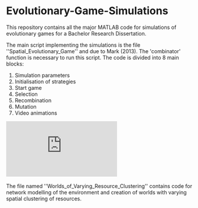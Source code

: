 # Evolutionary-Game-Simulations

This repository contains all the major MATLAB code for simulations of evolutionary games for a Bachelor Research Dissertation. 

The main script implementing the simulations is the file ''Spatial_Evolutionary_Game'' and due to Mark (2013). The 'combinator' function is necessary to run this script. The code is divided into 8 main blocks:
1. Simulation parameters
2. Initialisation of strategies
3. Start game
5. Selection
6. Recombination
7. Mutation
8. Video animations

![alt text](https://github.com/FrancescoInnocenti/Evolutionary-Game-Simulations/blob/main/Model_Schematic.pdf)

The file named ''Worlds_of_Varying_Resource_Clustering'' contains code for network modelling of the environment and creation of worlds with varying spatial clustering of resources.


